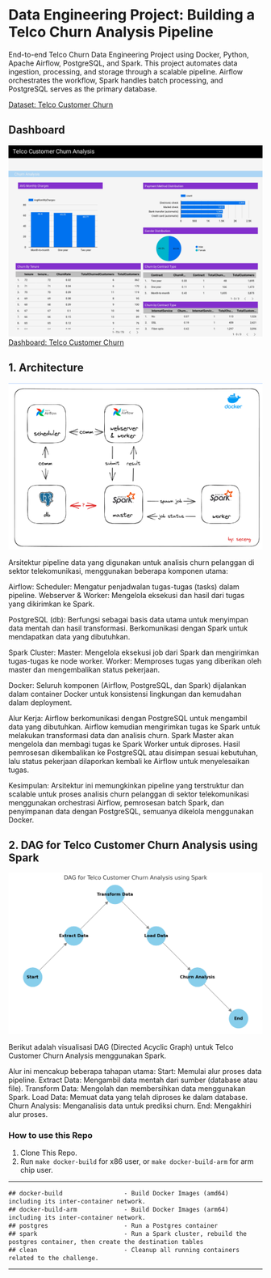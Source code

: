 # Data Engineering Project: Building a Telco Churn Analysis Pipeline
End-to-end Telco Churn Data Engineering Project using Docker, Python, Apache Airflow, PostgreSQL, and Spark. This project automates data ingestion, processing, and storage through a scalable pipeline. Airflow orchestrates the workflow, Spark handles batch processing, and PostgreSQL serves as the primary database.


[Dataset: Telco Customer Churn](https://drive.google.com/open?id=1y_IwdVNOsWFFc9DqBfnVimC6BAMPTt46&usp=drive_copy)
## Dashboard

![Dashboard](https://github.com/hijirdella/Telco-Churn-Data-Pipeline/blob/650b81429232dc00eee52ae4f22179bacc341648/Picture/Dashboard.jpg)
[Dashboard: Telco Customer Churn](https://lookerstudio.google.com/reporting/c5149b81-33e2-400e-9e64-0ab860ce73de)


## 1. Architecture
![Architecture](https://github.com/hijirdella/Telco-Churn-Data-Pipeline/blob/cb5cd2723092ca9fa8e44b5e37eada8e53a98360/Picture/Architecture.png)

Arsitektur pipeline data yang digunakan untuk analisis churn pelanggan di sektor telekomunikasi, menggunakan beberapa komponen utama:

Airflow:
Scheduler: Mengatur penjadwalan tugas-tugas (tasks) dalam pipeline.
Webserver & Worker: Mengelola eksekusi dan hasil dari tugas yang dikirimkan ke Spark.

PostgreSQL (db):
Berfungsi sebagai basis data utama untuk menyimpan data mentah dan hasil transformasi.
Berkomunikasi dengan Spark untuk mendapatkan data yang dibutuhkan.

Spark Cluster:
Master: Mengelola eksekusi job dari Spark dan mengirimkan tugas-tugas ke node worker.
Worker: Memproses tugas yang diberikan oleh master dan mengembalikan status pekerjaan.

Docker:
Seluruh komponen (Airflow, PostgreSQL, dan Spark) dijalankan dalam container Docker untuk konsistensi lingkungan dan kemudahan dalam deployment.

Alur Kerja:
Airflow berkomunikasi dengan PostgreSQL untuk mengambil data yang dibutuhkan.
Airflow kemudian mengirimkan tugas ke Spark untuk melakukan transformasi data dan analisis churn.
Spark Master akan mengelola dan membagi tugas ke Spark Worker untuk diproses.
Hasil pemrosesan dikembalikan ke PostgreSQL atau disimpan sesuai kebutuhan, lalu status pekerjaan dilaporkan kembali ke Airflow untuk menyelesaikan tugas.

Kesimpulan:
Arsitektur ini memungkinkan pipeline yang terstruktur dan scalable untuk proses analisis churn pelanggan di sektor telekomunikasi menggunakan orchestrasi Airflow, pemrosesan batch Spark, dan penyimpanan data dengan PostgreSQL, semuanya dikelola menggunakan Docker.

## 2. DAG for Telco Customer Churn Analysis using Spark
![DAG](https://github.com/hijirdella/Telco-Churn-Data-Pipeline/blob/cb5cd2723092ca9fa8e44b5e37eada8e53a98360/Picture/output.png)

Berikut adalah visualisasi DAG (Directed Acyclic Graph) untuk Telco Customer Churn Analysis menggunakan Spark. 

Alur ini mencakup beberapa tahapan utama:
Start: Memulai alur proses data pipeline.
Extract Data: Mengambil data mentah dari sumber (database atau file).
Transform Data: Mengolah dan membersihkan data menggunakan Spark.
Load Data: Memuat data yang telah diproses ke dalam database.
Churn Analysis: Menganalisis data untuk prediksi churn.
End: Mengakhiri alur proses.


### How to use this Repo
1. Clone This Repo.
2. Run `make docker-build` for x86 user, or `make docker-build-arm` for arm chip user.

---
```
## docker-build                 - Build Docker Images (amd64) including its inter-container network.
## docker-build-arm             - Build Docker Images (arm64) including its inter-container network.
## postgres                     - Run a Postgres container
## spark                        - Run a Spark cluster, rebuild the postgres container, then create the destination tables
## clean                        - Cleanup all running containers related to the challenge.
```

---
